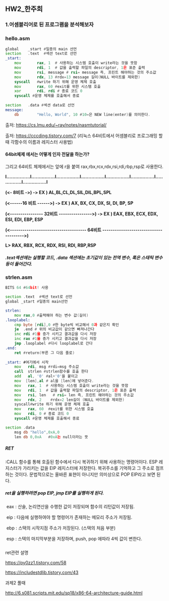## HW2_한주희

### 1.어셈블리어로 된 프로그램을 분석해보자

### hello.asm

```asm
global    _start #일종의 main 선언
section   .text  #섹션 text로 선언
_start:
    mov       rax, 1  # 사용하는 시스템 호출이 write라는 것을 뜻함
    mov       rdi, 1  # 값을 출력할 파일의 descriptor, 1은 표준 출력
    mov       rsi, message # rsi= message 즉, 프린트 해야하는 것의 주소값
    mov       rdx, 13 #rdx=13 message 길이(NULL 바이트를 제외한)
    syscall   #write 하기 위해 운영 체제 호출
    mov       rax, 60 #exit를 위한 시스템 호출
    xor       rdi, rdi # 종료 코드 0
    syscall #운영 체제를 호출해서 종료
    
section   .data #섹션 data로 선언
message:
    db        "Hello, World", 10 #10=은 NEW line(enter)를 의미한다.
```

출저: https://cs.lmu.edu/~ray/notes/nasmtutorial/

출저: https://cccding.tistory.com/7 (리눅스 64비트에서 어셈블리로 프로그래밍 할때 각함수의 이름과 레지스터 사용법)



#### 64bit체제 에서는 어떻게 인자 전달을 하는가?

그리고 64비트 체제에서는 앞에 r을 붙여 rax,rbx,rcx,rdx,rsi,rdi,rbp,rsp로 사용한다.

**Ι................Ι................Ι................Ι................Ι................Ι................Ι................Ι................Ι**

**(<- 8비트 ->)  -> EX ) AL,BL,CL,DL,SIL,DIL,BPL,SPL**

**(<------16 비트 ------>) -> EX ) AX, BX, CX, DX, SI, DI, BP, SP**

**(<---------------- 32비트 ---------------->) -> EX ) EAX, EBX, ECX, EDX, ESI, EDI, EBP, ESP**

**(<------------------------------------- 64비트 -------------------------------------->)**

**L> RAX, RBX, RCX, RDX, RSI, RDI, RBP,RSP**

##### .text섹션에는 실행할 코드, .data 섹션에는 초기값이 있는 전역 변수, 혹은 스태틱 변수 등이 들어간다.



### strlen.asm

```asm
BITS 64 #64bit! 사용

section .text  #섹션 text로 선언
global _start #일종의 main선언

strlen:
    mov rax,0 #출력해야 하는 변수 값(길이)                 
.looplabel:
    cmp byte [rdi],0 #한 byte씩 비교해서 0과 같은지 확인        
    je  .end # 위의 비교값이 같으면 빠져나간다                    
    inc rdi #1을 증가 시키고 결과값을 다시 저장                    
    inc rax #1을 증가 시키고 결과값을 다시 저장                  
    jmp .looplabel #다시 looplabel로 간다            
.end:
    ret #return(부른 그 다음 줄로)                     
    
_start: #여기에서 시작
    mov   rdi, msg #rdi=msg 주소값           
    call  strlen #strlen함수를 호출 한다
    add   al, '0' #al+'0'을 붙이고              
    mov  [len],al # al을 [len]에 넣어준다.         
    mov   rax, 1  # 사용하는 시스템 호출이 write라는 것을 뜻함         
    mov   rdi, 1  # 값을 출력할 파일의 descriptor, 1은 표준 출력        
    mov   rsi, len   # rsi= len 즉, 프린트 해야하는 것의 주소값    
    mov   rdx, 2    #rdx=2 len길이 (NULL 바이트를 제외한)    
    syscall#write 하기 위해 운영 체제 호출           
    mov   rax, 60  #exit를 위한 시스템 호출
    mov   rdi, 0 # 종료 코드 0   
    syscall #운영 체제를 호출해서 종료       

section .data
    msg db "hello",0xA,0        
    len db 0,0xA   #0xA는 null이라는 뜻
```



##### RET

:CALL 함수를 통해 호출된 함수에서 다시 복귀하기 위해 사용하는 명령어이다. ESP 레지스터가 가리키는 값을 EIP 레지스터에 저장한다. 복귀주소를 기억하고 그 주소로 점프하는 것이다. 문법적으로는 올바른 표현이 아니지만 의미상으로 POP EIP라고 보면 된다.

##### ret을 실행하려면 pop EIP, jmp EIP를 실행하게 된다.

​	eax : 산술, 논리연산을 수행한 값이 저장되며 함수의 리턴값이 저장됨.

​	eip : 다음에 실행하여야 할 명령어가 존재하는 메모리 주소가 저장됨.

​	ebp : 스택의 시작지점 주소가 저장된다. (스택의 처음 부분)

​	esp : 스택의 마지막부분을 저장하며, push, pop 에따라 4씩 값이 변한다.

##### 

ret관련 설명 

https://py0zz1.tistory.com/58

https://includestdlib.tistory.com/43



과제2 풀때

http://6.s081.scripts.mit.edu/sp18/x86-64-architecture-guide.html

